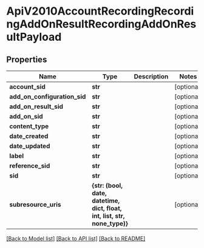 # ApiV2010AccountRecordingRecordingAddOnResultRecordingAddOnResultPayload

## Properties
Name | Type | Description | Notes
------------ | ------------- | ------------- | -------------
**account_sid** | **str** |  | [optional] 
**add_on_configuration_sid** | **str** |  | [optional] 
**add_on_result_sid** | **str** |  | [optional] 
**add_on_sid** | **str** |  | [optional] 
**content_type** | **str** |  | [optional] 
**date_created** | **str** |  | [optional] 
**date_updated** | **str** |  | [optional] 
**label** | **str** |  | [optional] 
**reference_sid** | **str** |  | [optional] 
**sid** | **str** |  | [optional] 
**subresource_uris** | **{str: (bool, date, datetime, dict, float, int, list, str, none_type)}** |  | [optional] 

[[Back to Model list]](../README.md#documentation-for-models) [[Back to API list]](../README.md#documentation-for-api-endpoints) [[Back to README]](../README.md)


